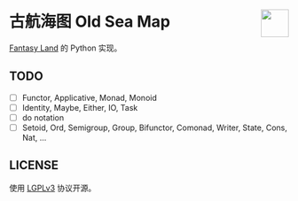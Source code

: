 # 古航海图 Old Sea Map <img align="right" src="https://s3.ax1x.com/2020/11/16/DEQtaR.png" height="50"/>

[Fantasy Land](https://github.com/fantasyland/fantasy-land) 的 Python 实现。

## TODO

- [ ] Functor, Applicative, Monad, Monoid
- [ ] Identity, Maybe, Either, IO, Task
- [ ] do notation
- [ ] Setoid, Ord, Semigroup, Group, Bifunctor, Comonad, Writer, State, Cons, Nat, ...

## LICENSE 

使用 [LGPLv3](https://www.gnu.org/licenses/lgpl-3.0.en.html) 协议开源。
